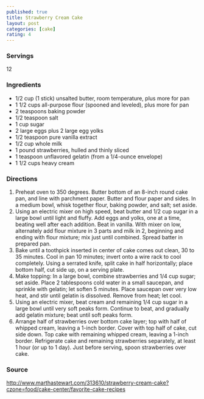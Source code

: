 ```yaml
---
published: true
title: Strawberry Cream Cake
layout: post
categories: [cake]
rating: 4
---
```

### Servings
12

### Ingredients
- 1/2 cup (1 stick) unsalted butter, room temperature, plus more for pan
- 1 1/2 cups all-purpose flour (spooned and leveled), plus more for pan
- 2 teaspoons baking powder
- 1/2 teaspoon salt
- 1 cup sugar
- 2 large eggs plus 2 large egg yolks
- 1/2 teaspoon pure vanilla extract
- 1/2 cup whole milk
- 1 pound strawberries, hulled and thinly sliced
- 1 teaspoon unflavored gelatin (from a 1/4-ounce envelope)
- 1 1/2 cups heavy cream

### Directions
1. Preheat oven to 350 degrees. Butter bottom of an 8-inch round cake pan, and line with parchment paper. Butter and flour paper and sides. In a medium bowl, whisk together flour, baking powder, and salt; set aside.
2. Using an electric mixer on high speed, beat butter and 1/2 cup sugar in a large bowl until light and fluffy. Add eggs and yolks, one at a time, beating well after each addition. Beat in vanilla. With mixer on low, alternately add flour mixture in 3 parts and milk in 2, beginning and ending with flour mixture; mix just until combined. Spread batter in prepared pan.
3. Bake until a toothpick inserted in center of cake comes out clean, 30 to 35 minutes. Cool in pan 10 minutes; invert onto a wire rack to cool completely. Using a serrated knife, split cake in half horizontally; place bottom half, cut side up, on a serving plate.
4. Make topping: In a large bowl, combine strawberries and 1/4 cup sugar; set aside. Place 2 tablespoons cold water in a small saucepan, and sprinkle with gelatin; let soften 5 minutes. Place saucepan over very low heat, and stir until gelatin is dissolved. Remove from heat; let cool.
5. Using an electric mixer, beat cream and remaining 1/4 cup sugar in a large bowl until very soft peaks form. Continue to beat, and gradually add gelatin mixture; beat until soft peaks form.
6. Arrange half of strawberries over bottom cake layer; top with half of whipped cream, leaving a 1-inch border. Cover with top half of cake, cut side down. Top cake with remaining whipped cream, leaving a 1-inch border. Refrigerate cake and remaining strawberries separately, at least 1 hour (or up to 1 day). Just before serving, spoon strawberries over cake.

### Source
<a href="http://www.marthastewart.com/313610/strawberry-cream-cake?czone=food/cake-center/favorite-cake-recipes" target="new">http://www.marthastewart.com/313610/strawberry-cream-cake?czone=food/cake-center/favorite-cake-recipes</a>
